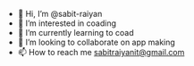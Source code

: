 - 👋 Hi, I’m @sabit-raiyan
- 👀 I’m interested in coading
- 🌱 I’m currently learning to coad
- 💞️ I’m looking to collaborate on app making
- 📫 How to reach me sabitraiyanit@gmail.com

<!---
sabit-raiyan/sabit-raiyan is a ✨ special ✨ repository because its `README.md` (this file) appears on your GitHub profile.
You can click the Preview link to take a look at your changes.
--->

